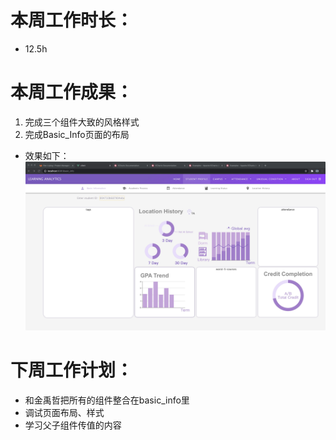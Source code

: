 # 本周工作时长：
- 12.5h

# 本周工作成果：
1. 完成三个组件大致的风格样式
2. 完成Basic_Info页面的布局
- 效果如下：
![zzy-1](zzy-1.jpeg)

# 下周工作计划：
* 和金禹哲把所有的组件整合在basic_info里
* 调试页面布局、样式
* 学习父子组件传值的内容

